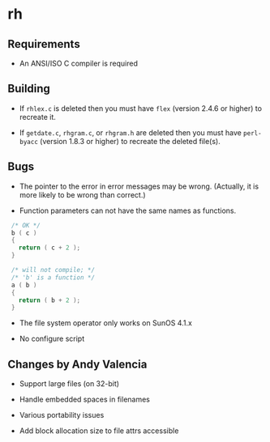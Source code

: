 # rh

## Requirements

* An ANSI/ISO C compiler is required

## Building

* If `rhlex.c` is deleted then you must have `flex` (version 2.4.6 or higher) to recreate it.

* If `getdate.c`, `rhgram.c`, or `rhgram.h` are deleted then you must have `perl-byacc` (version 1.8.3 or higher) to recreate the deleted file(s).

## Bugs

* The pointer to the error in error messages may be wrong. (Actually, it is more likely to be wrong than correct.)

* Function parameters can not have the same names as functions.

```c
 /* OK */
 b ( c )
 {
   return ( c + 2 );
 }

 /* will not compile; */
 /* 'b' is a function */
 a ( b )
 {
   return ( b + 2 );
 }
```

* The file system operator only works on SunOS 4.1.x

* No configure script

## Changes by Andy Valencia

* Support large files (on 32-bit)

* Handle embedded spaces in filenames

* Various portability issues

* Add block allocation size to file attrs accessible
